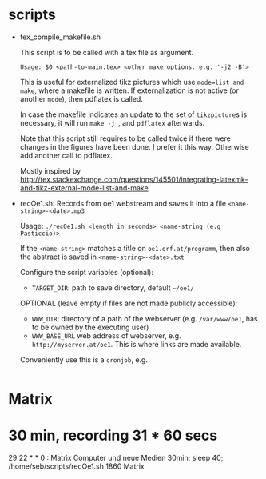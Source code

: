 scripts
=======

* tex_compile_makefile.sh

  This script is to be called with a tex file as argument.
  
  `Usage: $0 <path-to-main.tex> <other make options. e.g. '-j2 -B'>`
  
  This is useful for externalized tikz pictures which use `mode=list and make`, where a makefile is written. If externalization is not active (or another `mode`), then pdflatex is called. 
  
  In case the makefile indicates an update to the  set of `tikzpicture`s is necessary, it will run `make -j `, and `pdflatex` afterwards. 
  
  Note that this script still requires to be called twice if there were changes in the figures have been done. I prefer it this way. Otherwise add another call to pdflatex.
  
  Mostly inspired by http://tex.stackexchange.com/questions/145501/integrating-latexmk-and-tikz-external-mode-list-and-make

* recOe1.sh: Records from oe1 webstream and saves it into a file `<name-string>-<date>.mp3`
 
  Usage: `./recOe1.sh <length in seconds> <name-string (e.g Pasticcio)>`

  If the `<name-string>` matches a title on `oe1.orf.at/programm`, then also the abstract is saved in `<name-string>-<date>.txt`
  
  Configure the script variables (optional):
  
  * `TARGET_DIR`: path to save directory, default `~/oe1/`
  
  OPTIONAL (leave empty if files are not made publicly accessible):

  * `WWW_DIR`: directory of a path of the webserver (e.g. `/var/www/oe1`, has to be owned by the executing user)
  * `WWW_BASE_URL` web address of webserver, e.g. `http://myserver.at/oe1`. This is where links are made available.
  
  Conveniently use this is a `cronjob`, e.g. 
   ```
# Matrix                                                                        
# 30 min, recording 31 * 60 secs                                                
29 22 * * 0 : Matrix Computer und neue Medien 30min; sleep 40; /home/seb/scripts/recOe1.sh 1860 Matrix
   ```


